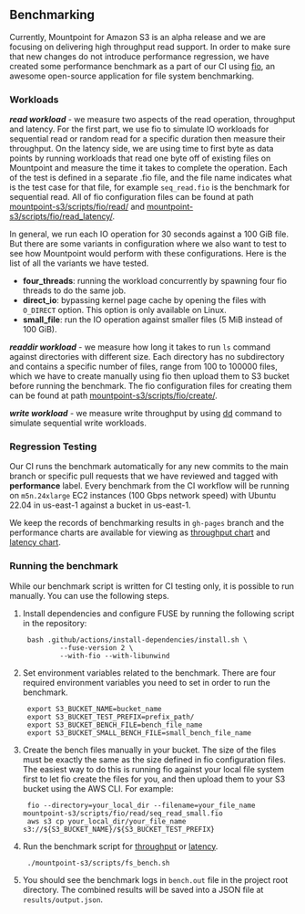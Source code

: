 ## Benchmarking
Currently, Mountpoint for Amazon S3 is an alpha release and we are focusing on delivering high throughput read support. In order to make sure that new changes do not introduce performance regression, we have created some performance benchmark as a part of our CI using [fio](https://github.com/axboe/fio), an awesome open-source application for file system benchmarking.

### Workloads

***read workload*** - we measure two aspects of the read operation, throughput and latency. For the first part, we use fio to simulate IO workloads for sequential read or random read for a specific duration then measure their throughput. On the latency side, we are using time to first byte as data points by running workloads that read one byte off of existing files on Mountpoint and measure the time it takes to complete the operation. Each of the test is defined in a separate .fio file, and the file name indicates what is the test case for that file, for example `seq_read.fio` is the benchmark for sequential read. All of fio configuration files can be found at path [mountpoint-s3/scripts/fio/read/](../mountpoint-s3/scripts/fio/read) and [mountpoint-s3/scripts/fio/read_latency/](../mountpoint-s3/scripts/fio/read_latency).

In general, we run each IO operation for 30 seconds against a 100 GiB file. But there are some variants in configuration where we also want to test to see how Mountpoint would perform with these configurations. Here is the list of all the variants we have tested.

* **four_threads**: running the workload concurrently by spawning four fio threads to do the same job.
* **direct_io**: bypassing kernel page cache by opening the files with `O_DIRECT` option. This option is only available on Linux.
* **small_file**: run the IO operation against smaller files (5 MiB instead of 100 GiB).

***readdir workload*** - we measure how long it takes to run `ls` command against directories with different size. Each directory has no subdirectory and contains a specific number of files, range from 100 to 100000 files, which we have to create manually using fio then upload them to S3 bucket before running the benchmark. The fio configuration files for creating them can be found at path [mountpoint-s3/scripts/fio/create/](../mountpoint-s3/scripts/fio/create).

***write workload*** - we measure write throughput by using [dd](https://man7.org/linux/man-pages/man1/dd.1.html) command to simulate sequential write workloads.

### Regression Testing
Our CI runs the benchmark automatically for any new commits to the main branch or specific pull requests that we have reviewed and tagged with **performance** label. Every benchmark from the CI workflow will be running on `m5n.24xlarge` EC2 instances (100 Gbps network speed) with Ubuntu 22.04 in us-east-1 against a bucket in us-east-1.

We keep the records of benchmarking results in `gh-pages` branch and the performance charts are available for viewing as [throughput chart](https://awslabs.github.io/mountpoint-s3/dev/bench/) and [latency chart](https://awslabs.github.io/mountpoint-s3/dev/latency_bench/).

### Running the benchmark
While our benchmark script is written for CI testing only, it is possible to run manually.
You can use the following steps.

1. Install dependencies and configure FUSE by running the following script in the repository:

        bash .github/actions/install-dependencies/install.sh \
                --fuse-version 2 \
                --with-fio --with-libunwind

2. Set environment variables related to the benchmark. There are four required environment variables you need to set in order to run the benchmark.

        export S3_BUCKET_NAME=bucket_name
        export S3_BUCKET_TEST_PREFIX=prefix_path/
        export S3_BUCKET_BENCH_FILE=bench_file_name
        export S3_BUCKET_SMALL_BENCH_FILE=small_bench_file_name

3. Create the bench files manually in your bucket. The size of the files must be exactly the same as the size defined in fio configuration files. The easiest way to do this is running fio against your local file system first to let fio create the files for you, and then upload them to your S3 bucket using the AWS CLI. For example:

        fio --directory=your_local_dir --filename=your_file_name mountpoint-s3/scripts/fio/read/seq_read_small.fio
        aws s3 cp your_local_dir/your_file_name s3://${S3_BUCKET_NAME}/${S3_BUCKET_TEST_PREFIX}

4. Run the benchmark script for [throughput](../mountpoint-s3/scripts/fs_bench.sh) or [latency](../mountpoint-s3/scripts/fs_latency_bench.sh).

        ./mountpoint-s3/scripts/fs_bench.sh

5. You should see the benchmark logs in `bench.out` file in the project root directory. The combined results will be saved into a JSON file at `results/output.json`.